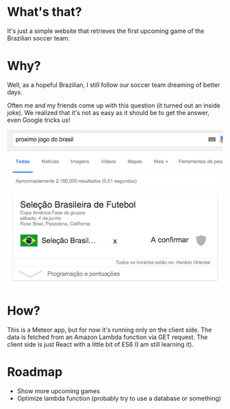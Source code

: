 # What's that?
It's just a simple website that retrieves the first upcoming game of the Brazilian
soccer team.

# Why?
Well, as a hopeful Brazilian, I still follow our soccer team dreaming of better days.

Often me and my friends come up with this question (it turned out an inside joke).
We realized that it's not as easy as it should be to get the answer,
even Google tricks us!

![](google.png)

# How?
This is a Meteor app, but for now it's running only on the client side. The
data is fetched from an Amazon Lambda function via GET request. The client side
is just React with a little bit of ES6 (I am still learning it).


# Roadmap
- Show more upcoming games
- Optimize lambda function (probably try to use a database or something)
